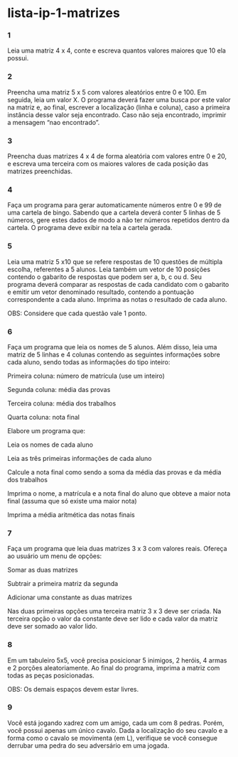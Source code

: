 # lista-ip-1-matrizes

### 1

Leia uma matriz 4 x 4, conte e escreva quantos valores maiores que 10 ela possui.

### 2 

Preencha uma matriz 5 x 5 com valores aleatórios entre 0 e 100. Em seguida, leia um valor X. O programa deverá fazer uma busca por este valor na matriz e, ao final, escrever a localização (linha e coluna), caso a primeira instância desse valor seja encontrado. Caso não seja encontrado, imprimir a mensagem “nao encontrado”.

### 3

Preencha duas matrizes 4 x 4 de forma aleatória com valores entre 0 e 20, e escreva uma terceira com os maiores valores de cada posição das matrizes preenchidas.

### 4

Faça um programa para gerar automaticamente números entre 0 e 99 de uma cartela de bingo. Sabendo que a cartela deverá conter 5 linhas de 5 números, gere estes dados de modo a não ter números repetidos dentro da cartela. O programa deve exibir na tela a cartela gerada.

### 5 
  
  Leia uma matriz 5 x10 que se refere respostas de 10 questões de múltipla escolha, referentes a 5 alunos. Leia também um vetor de 10 posições contendo o gabarito de respostas que podem ser a, b, c ou d. Seu programa deverá comparar as respostas de cada candidato com o gabarito e emitir um vetor denominado resultado, contendo a pontuação correspondente a cada aluno. Imprima as notas o resultado de cada aluno.

OBS: Considere que cada questão vale 1 ponto.

### 6 

  Faça um programa que leia os nomes de 5 alunos. Além disso, leia uma matriz de 5 linhas e 4 colunas contendo as seguintes informações sobre cada aluno, sendo todas as informações do tipo inteiro:

Primeira coluna: número de matrícula (use um inteiro)

Segunda coluna: média das provas

Terceira coluna: média dos trabalhos

Quarta coluna: nota final

Elabore um programa que:

Leia os nomes de cada aluno

Leia as três primeiras informações de cada aluno

Calcule a nota final como sendo a soma da média das provas e da média dos trabalhos

Imprima o nome, a matrícula e a nota final do aluno que obteve a maior nota final (assuma que só existe uma maior nota)

Imprima a média aritmética das notas finais

### 7

Faça um programa que leia duas matrizes 3 x 3 com valores reais. Ofereça ao usuário um menu de opções:

Somar as duas matrizes

Subtrair a primeira matriz da segunda

Adicionar uma constante as duas matrizes

Nas duas primeiras opções uma terceira matriz 3 x 3 deve ser criada. Na terceira opção o valor da constante deve ser lido e cada valor da matriz deve ser somado ao valor lido.

### 8

Em um tabuleiro 5x5, você precisa posicionar 5 inimigos, 2 heróis, 4 armas e 2 porções aleatoriamente. Ao final do programa, imprima a matriz com todas as peças posicionadas.

OBS: Os demais espaços devem estar livres.

### 9

Você está jogando xadrez com um amigo, cada um com 8 pedras. Porém, você possui apenas um único cavalo. Dada a localização do seu cavalo e a forma como o cavalo se movimenta (em L), verifique se você consegue derrubar uma pedra do seu adversário em uma jogada.
